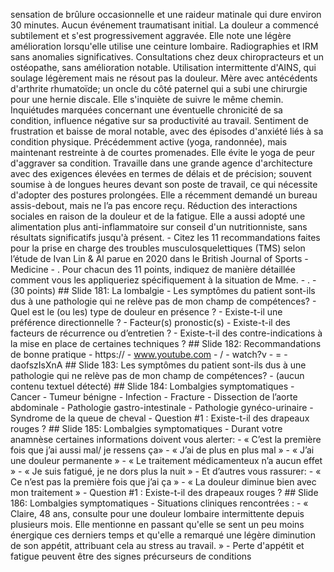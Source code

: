 sensation de brûlure occasionnelle et une raideur matinale qui dure environ 30 minutes. Aucun événement traumatisant initial. La douleur a commencé subtilement et s'est progressivement aggravée. Elle note une légère amélioration lorsqu'elle utilise une ceinture lombaire. Radiographies et IRM sans anomalies significatives. Consultations chez deux chiropracteurs et un ostéopathe, sans amélioration notable. Utilisation intermittente d'AINS, qui soulage légèrement mais ne résout pas la douleur. Mère avec antécédents d'arthrite rhumatoïde; un oncle du côté paternel qui a subi une chirurgie pour une hernie discale. Elle s'inquiète de suivre le même chemin. Inquiétudes marquées concernant une éventuelle chronicité de sa condition, influence négative sur sa productivité au travail. Sentiment de frustration et baisse de moral notable, avec des épisodes d'anxiété liés à sa condition physique. Précédemment active (yoga, randonnée), mais maintenant restreinte à de courtes promenades. Elle évite le yoga de peur d'aggraver sa condition. Travaille dans une grande agence d'architecture avec des exigences élevées en termes de délais et de précision; souvent soumise à de longues heures devant son poste de travail, ce qui nécessite d'adopter des postures prolongées. Elle a récemment demandé un bureau assis-debout, mais ne l’a pas encore reçu. Réduction des interactions sociales en raison de la douleur et de la fatigue. Elle a aussi adopté une alimentation plus anti-inflammatoire sur conseil d'un nutritionniste, sans résultats significatifs jusqu'à présent. - Citez les 11 recommandations faites pour la prise en charge des troubles musculosquelettiques (TMS) selon l’étude de Ivan Lin & Al parue en 2020 dans le British Journal of Sports - Medicine - . Pour chacun des 11 points, indiquez de manière détaillée comment vous les appliqueriez spécifiquement à la situation de Mme. - . - (30 points) ## Slide 181: La lombalgie - Les symptômes du patient sont-ils dus à une pathologie qui ne relève pas de mon champ de compétences? - Quel est le (ou les) type de douleur en présence ? - Existe-t-il une préférence directionnelle ? - Facteur(s) pronostic(s) - Existe-t-il des facteurs de récurrence ou d’entretien ? - Existe-t-il des contre-indications à la mise en place de certaines techniques ? ## Slide 182: Recommandations de bonne pratique - https:// - www.youtube.com - / - watch?v - = - daofszIsXnA ## Slide 183: Les symptômes du patient sont-ils dus à une pathologie qui ne relève pas de mon champ de compétences? - (aucun contenu textuel détecté) ## Slide 184: Lombalgies symptomatiques - Cancer - Tumeur bénigne - Infection - Fracture - Dissection de l’aorte abdominale - Pathologie gastro-intestinale - Pathologie gynéco-urinaire - Syndrome de la queue de cheval - Question #1 : Existe-t-il des drapeaux rouges ? ## Slide 185: Lombalgies symptomatiques - Durant votre anamnèse certaines informations doivent vous alerter: - « C’est la première fois que j’ai aussi mal/ je ressens ça» - « J’ai de plus en plus mal » - « J’ai une douleur permanente » - « Le traitement médicamenteux n’a aucun effet » - « Je suis fatigué, je ne dors plus la nuit » - Et d’autres vous rassurer: - « Ce n’est pas la première fois que j’ai ça » - « La douleur diminue bien avec mon traitement » - Question #1 : Existe-t-il des drapeaux rouges ? ## Slide 186: Lombalgies symptomatiques - Situations cliniques rencontrées : - « Claire, 48 ans, consulte pour une douleur lombaire intermittente depuis plusieurs mois. Elle mentionne en passant qu'elle se sent un peu moins énergique ces derniers temps et qu'elle a remarqué une légère diminution de son appétit, attribuant cela au stress au travail. » - Perte d'appétit et fatigue peuvent être des signes précurseurs de conditions